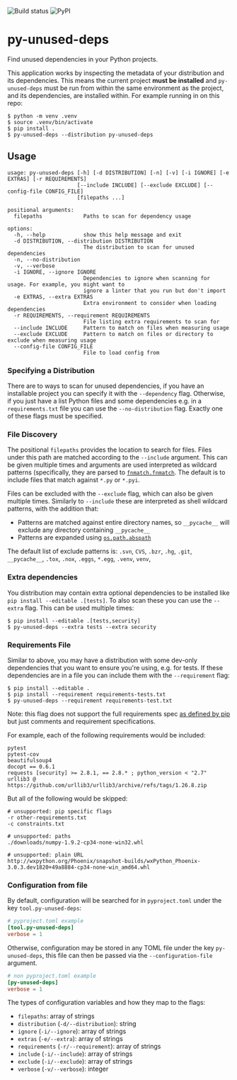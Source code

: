 ![Build status](https://circleci.com/gh/matthewhughes934/py-unused-deps.svg?style=shield&branch=main)
![PyPI](https://img.shields.io/pypi/v/py-unused-deps)

# py-unused-deps

Find unused dependencies in your Python projects.

This application works by inspecting the metadata of your distribution and its
dependencies. This means the current project **must be installed** and
`py-unused-deps` must be run from within the same environment as the project,
and its dependencies, are installed within. For example running in on this repo:

``` console
$ python -m venv .venv
$ source .venv/bin/activate
$ pip install .
$ py-unused-deps --distribution py-unused-deps
```

## Usage

    usage: py-unused-deps [-h] [-d DISTRIBUTION] [-n] [-v] [-i IGNORE] [-e EXTRAS] [-r REQUIREMENTS]
                          [--include INCLUDE] [--exclude EXCLUDE] [--config-file CONFIG_FILE]
                          [filepaths ...]
    
    positional arguments:
      filepaths             Paths to scan for dependency usage
    
    options:
      -h, --help            show this help message and exit
      -d DISTRIBUTION, --distribution DISTRIBUTION
                            The distribution to scan for unused dependencies
      -n, --no-distribution
      -v, --verbose
      -i IGNORE, --ignore IGNORE
                            Dependencies to ignore when scanning for usage. For example, you might want to
                            ignore a linter that you run but don't import
      -e EXTRAS, --extra EXTRAS
                            Extra environment to consider when loading dependencies
      -r REQUIREMENTS, --requirement REQUIREMENTS
                            File listing extra requirements to scan for
      --include INCLUDE     Pattern to match on files when measuring usage
      --exclude EXCLUDE     Pattern to match on files or directory to exclude when measuring usage
      --config-file CONFIG_FILE
                            File to load config from

### Specifying a Distribution

There are to ways to scan for unused dependencies, if you have an installable
project you can specify it with the `--dependency` flag. Otherwise, if you just
have a list Python files and some dependencies e.g. in a `requirements.txt` file
you can use the `--no-distribution` flag. Exactly one of these flags must be
specified.

### File Discovery

The positional `filepaths` provides the location to search for files. Files
under this path are matched according to the `--include` argument. This can be
given multiple times and arguments are used interpreted as wildcard patterns
(specifically, they are parsed to
[`fnmatch.fnmatch`](https://docs.python.org/3/library/fnmatch.html#fnmatch.fnmatch).
The default is to include files that match against `*.py` or `*.pyi`.

Files can be excluded with the `--exclude` flag, which can also be given
multiple times. Similarly to `--include` these are interpreted as shell wildcard
patterns, with the addition that:

  - Patterns are matched against entire directory names, so `__pycache__` will
    exclude any directory containing `__pycache__`
  - Patterns are expanded using
    [`os.path.abspath`](https://docs.python.org/3/library/os.path.html#os.path.abspath)

The default list of exclude patterns is: `.svn`, `CVS`, `.bzr`, `.hg`, `.git`,
`__pycache__`, `.tox`, `.nox`, `.eggs`, `*.egg`, `.venv`, `venv`,

### Extra dependencies

You distribution may contain extra optional dependencies to be installed like
`pip install --editable .[tests]`. To also scan these you can use the `--extra`
flag. This can be used multiple times:

``` console
$ pip install --editable .[tests,security]
$ py-unused-deps --extra tests --extra security
```

### Requirements File

Similar to above, you may have a distribution with some dev-only dependencies
that you want to ensure you're using, e.g. for tests. If these dependencies are
in a file you can include them with the `--requirement` flag:

``` console
$ pip install --editable .
$ pip install --requirement requirements-tests.txt
$ py-unused-deps --requirement requirements-test.txt
```

Note: this flag does not support the full requirements spec [as defined by
pip](https://pip.pypa.io/en/stable/reference/requirements-file-format/) but just
comments and requirement specifications.

For example, each of the following requirements would be included:

    pytest
    pytest-cov
    beautifulsoup4
    docopt == 0.6.1
    requests [security] >= 2.8.1, == 2.8.* ; python_version < "2.7"
    urllib3 @ https://github.com/urllib3/urllib3/archive/refs/tags/1.26.8.zip

But all of the following would be skipped:

    # unsupported: pip specific flags
    -r other-requirements.txt
    -c constraints.txt
    
    # unsupported: paths
    ./downloads/numpy-1.9.2-cp34-none-win32.whl
    
    # unsupported: plain URL
    http://wxpython.org/Phoenix/snapshot-builds/wxPython_Phoenix-3.0.3.dev1820+49a8884-cp34-none-win_amd64.whl

### Configuration from file

By default, configuration will be searched for in `pyproject.toml` under the key
`tool.py-unused-deps`:

``` toml
# pyproject.toml example
[tool.py-unused-deps]
verbose = 1
```

Otherwise, configuration may be stored in any TOML file under the key
`py-unused-deps`, this file can then be passed via the `--configuration-file`
argument.

``` toml
# non pyproject.toml example
[py-unused-deps]
verbose = 1
```

The types of configuration variables and how they map to the flags:

  - `filepaths`: array of strings
  - `distribution` (`-d/--distribution`): string
  - `ignore` (`-i/--ignore`): array of strings
  - `extras` (`-e/--extra`): array of strings
  - `requirements` (`-r/--requirement`): array of strings
  - `include` (`-i/--include`): array of strings
  - `exclude` (`-i/--exclude`): array of strings
  - `verbose` (`-v/--verbose`): integer
